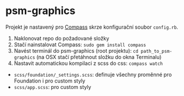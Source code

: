 psm-graphics
============

Projekt je nastavený pro [Compass](http://compass-style.org) skrze konfigurační soubor
`config.rb`.

1. Naklonovat repo do požadované složky
2. Stačí nainstalovat Compass: `sudo gem install compass`
3. Navést terminál do psm-graphics (root projektu): `cd path_to_psm-graphics` (na OSX stačí přetáhnout složku do okna Terminalu)
4. Nastavit automatickou kompilaci z scss do css: `compass watch`

* `scss/foundation/_settings.scss`: definuje všechny proměnné pro Foundation i pro custom styly
* `scss/app.scss`: pro custom styly
